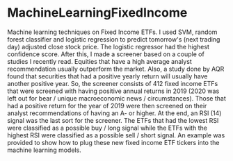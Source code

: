 # MachineLearningFixedIncome
Machine learning techniques on Fixed Income ETFs. I used SVM, random forest classifier and logistic regression to predict tomorrow's (next trading day) adjusted close stock price. The logistic regressor had the highest confidence score. After this, I made a screener based on a couple of studies I recently read. Equities that have a high average analyst recommendation usually outperform the market. Also, a study done by AQR found that securities that had a positive yearly return will usually have another positive year. So, the screener consists of 412 fixed income ETFs that were screened with having positive annual returns in 2019 (2020 was left out for bear / unique macroeconomic news / circumstances). Those that had a positive return for the year of 2019 were then screened on their analyst recommendations of having an A- or higher. At the end, an RSI (14) signal was the last sort for the screener. The ETFs that had the lowest RSI were classified as a possible buy / long signal while the ETFs with the highest RSI were classified as a possible sell / short signal. An example was provided to show how to plug these new fixed income ETF tickers into the machine learning models. 
